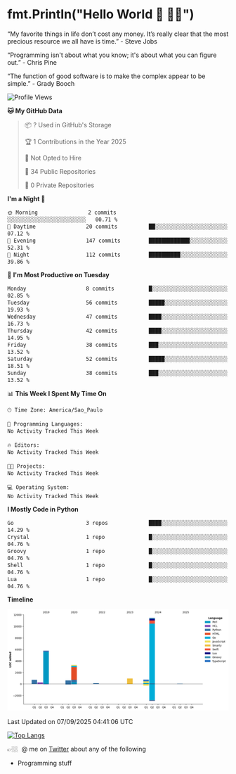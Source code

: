 # fmt.Println("Hello World 🤙 🤜🤛")

“My favorite things in life don’t cost any money. It’s really clear that the most precious resource we all have is time.” - Steve Jobs

“Programming isn't about what you know; it's about what you can figure out.” - Chris Pine

“The function of good software is to make the complex appear to be simple.” - Grady Booch

<!--START_SECTION:waka-->
![Profile Views](http://img.shields.io/badge/Profile%20Views-0-blue)

**🐱 My GitHub Data** 

> 📦 ? Used in GitHub's Storage 
 > 
> 🏆 1 Contributions in the Year 2025
 > 
> 🚫 Not Opted to Hire
 > 
> 📜 34 Public Repositories 
 > 
> 🔑 0 Private Repositories 
 > 
**I'm a Night 🦉** 

```text
🌞 Morning                2 commits           ░░░░░░░░░░░░░░░░░░░░░░░░░   00.71 % 
🌆 Daytime                20 commits          ██░░░░░░░░░░░░░░░░░░░░░░░   07.12 % 
🌃 Evening                147 commits         █████████████░░░░░░░░░░░░   52.31 % 
🌙 Night                  112 commits         ██████████░░░░░░░░░░░░░░░   39.86 % 
```
📅 **I'm Most Productive on Tuesday** 

```text
Monday                   8 commits           █░░░░░░░░░░░░░░░░░░░░░░░░   02.85 % 
Tuesday                  56 commits          █████░░░░░░░░░░░░░░░░░░░░   19.93 % 
Wednesday                47 commits          ████░░░░░░░░░░░░░░░░░░░░░   16.73 % 
Thursday                 42 commits          ████░░░░░░░░░░░░░░░░░░░░░   14.95 % 
Friday                   38 commits          ███░░░░░░░░░░░░░░░░░░░░░░   13.52 % 
Saturday                 52 commits          █████░░░░░░░░░░░░░░░░░░░░   18.51 % 
Sunday                   38 commits          ███░░░░░░░░░░░░░░░░░░░░░░   13.52 % 
```


📊 **This Week I Spent My Time On** 

```text
🕑︎ Time Zone: America/Sao_Paulo

💬 Programming Languages: 
No Activity Tracked This Week

🔥 Editors: 
No Activity Tracked This Week

🐱‍💻 Projects: 
No Activity Tracked This Week

💻 Operating System: 
No Activity Tracked This Week
```

**I Mostly Code in Python** 

```text
Go                       3 repos             ████░░░░░░░░░░░░░░░░░░░░░   14.29 % 
Crystal                  1 repo              █░░░░░░░░░░░░░░░░░░░░░░░░   04.76 % 
Groovy                   1 repo              █░░░░░░░░░░░░░░░░░░░░░░░░   04.76 % 
Shell                    1 repo              █░░░░░░░░░░░░░░░░░░░░░░░░   04.76 % 
Lua                      1 repo              █░░░░░░░░░░░░░░░░░░░░░░░░   04.76 % 
```



**Timeline**

![Lines of Code chart](https://raw.githubusercontent.com/fabio-e-azevedo/fabio-e-azevedo/master/assets/bar_graph.png)


 Last Updated on 07/09/2025 04:41:06 UTC
<!--END_SECTION:waka-->

[![Top Langs](https://github-readme-stats.vercel.app/api/top-langs/?username=fabio-e-azevedo&layout=compact&theme=dark)](https://github.com/anuraghazra/github-readme-stats)

👉🏼&nbsp; @ me on [Twitter](https://twitter.com/fabioeazevedo) about any of the following 
- Programming stuff

